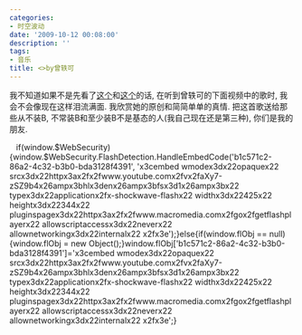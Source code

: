 ```yaml
---
categories:
- 时空波动
date: '2009-10-12 00:08:00'
description: ''
tags:
- 音乐
title: <>by曾轶可
---
```

我不知道如果不是先看了[这个](http://www.bullogger.com/blogs/laoluo/archives/344724.aspx)和[这个](http://www.bullogger.com/blogs/laoluo/archives/344724.aspx)的话, 在听到曾轶可的下面视频中的歌时, 我会不会像现在这样泪流满面. 我欣赏她的原创和简简单单的真情. 把这首歌送给那些从不装B, 不常装B和至少装B不是基态的人(我自己现在还是第三种), 你们是我的朋友.   
  
   if(window.$WebSecurity){window.$WebSecurity.FlashDetection.HandleEmbedCode('b1c571c2\-86a2\-4c32\-b3b0\-bda3128f4391', 'x3cembed wmodex3dx22opaquex22 srcx3dx22httpx3ax2fx2fwww.youtube.comx2fvx2faXy7\-zSZ9b4x26ampx3bhlx3denx26ampx3bfsx3d1x26ampx3bx22 typex3dx22applicationx2fx\-shockwave\-flashx22 widthx3dx22425x22 heightx3dx22344x22 pluginspagex3dx22httpx3ax2fx2fwww.macromedia.comx2fgox2fgetflashplayerx22 allowscriptaccessx3dx22neverx22 allownetworkingx3dx22internalx22 x2fx3e');}else{if(window.flObj \=\= null){window.flObj \= new Object();}window.flObj\['b1c571c2\-86a2\-4c32\-b3b0\-bda3128f4391']\='x3cembed wmodex3dx22opaquex22 srcx3dx22httpx3ax2fx2fwww.youtube.comx2fvx2faXy7\-zSZ9b4x26ampx3bhlx3denx26ampx3bfsx3d1x26ampx3bx22 typex3dx22applicationx2fx\-shockwave\-flashx22 widthx3dx22425x22 heightx3dx22344x22 pluginspagex3dx22httpx3ax2fx2fwww.macromedia.comx2fgox2fgetflashplayerx22 allowscriptaccessx3dx22neverx22 allownetworkingx3dx22internalx22 x2fx3e';}  
  
   
   


